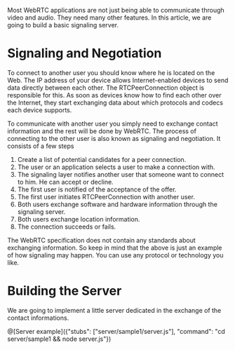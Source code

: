 Most WebRTC applications are not just being able to communicate through video and audio. They need many other features. In this article, we are going to build a basic signaling server.

# Signaling and Negotiation

To connect to another user you should know where he is located on the Web. The IP address of your device allows Internet-enabled devices to send data directly between each other. The RTCPeerConnection object is responsible for this. As soon as devices know how to find each other over the Internet, they start exchanging data about which protocols and codecs each device supports.

To communicate with another user you simply need to exchange contact information and the rest will be done by WebRTC. The process of connecting to the other user is also known as signaling and negotiation. It consists of a few steps

1. Create a list of potential candidates for a peer connection.
2. The user or an application selects a user to make a connection with.
3. The signaling layer notifies another user that someone want to connect to him. He can accept or decline.
4. The first user is notified of the acceptance of the offer.
5. The first user initiates RTCPeerConnection with another user.
6. Both users exchange software and hardware information through the signaling server.
7. Both users exchange location information.
8. The connection succeeds or fails.

The WebRTC specification does not contain any standards about exchanging information. So keep in mind that the above is just an example of how signaling may happen. You can use any protocol or technology you like.

# Building the Server

We are going to implement a little server dedicated in the exchange of the contact informations.

@[Server example]({"stubs": ["server/sample1/server.js"], "command": "cd server/sample1 && node server.js"})